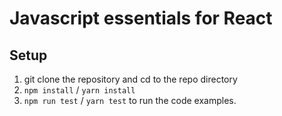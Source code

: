 # Javascript essentials for React

## Setup

1.  git clone the repository and cd to the repo directory
2.  `npm install` / `yarn install`
3.  `npm run test` / `yarn test` to run the code examples.
